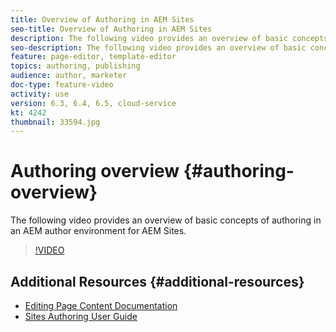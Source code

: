 ```yaml
---
title: Overview of Authoring in AEM Sites
seo-title: Overview of Authoring in AEM Sites
description: The following video provides an overview of basic concepts of authoring in an AEM author environment. It uses the Sites console as a basis.
seo-description: The following video provides an overview of basic concepts of authoring in an AEM author environment. It uses the Sites console as a basis.
feature: page-editor, template-editor
topics: authoring, publishing
audience: author, marketer
doc-type: feature-video
activity: use
version: 6.3, 6.4, 6.5, cloud-service
kt: 4242
thumbnail: 33594.jpg
---
```


# Authoring overview {#authoring-overview}

The following video provides an overview of basic concepts of authoring in an AEM author environment for AEM Sites.

>[!VIDEO](https://video.tv.adobe.com/v/33594?quality=12&learn=on)

## Additional Resources {#additional-resources}

* [Editing Page Content Documentation](https://docs.adobe.com/content/help/en/experience-manager-cloud-service/sites/authoring/fundamentals/editing-content.html)
* [Sites Authoring User Guide](https://docs.adobe.com/content/help/en/experience-manager-65/authoring/home.html?topic=/experience-manager/6-5/sites/authoring/morehelp/page-authoring.ug.js)
